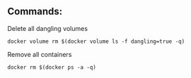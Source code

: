## Commands:

Delete all dangling volumes

	docker volume rm $(docker volume ls -f dangling=true -q)

Remove all containers

	docker rm $(docker ps -a -q)

